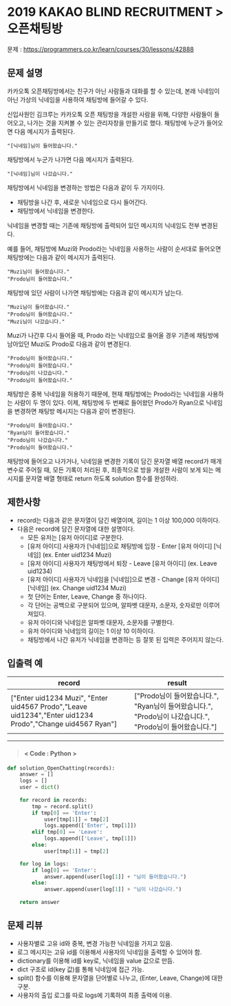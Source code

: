 # 2019 KAKAO BLIND RECRUITMENT > 오픈채팅방
문제 : https://programmers.co.kr/learn/courses/30/lessons/42888

## 문제 설명
카카오톡 오픈채팅방에서는 친구가 아닌 사람들과 대화를 할 수 있는데, 본래 닉네임이 아닌 가상의 닉네임을 사용하여 채팅방에 들어갈 수 있다.

신입사원인 김크루는 카카오톡 오픈 채팅방을 개설한 사람을 위해, 다양한 사람들이 들어오고, 나가는 것을 지켜볼 수 있는 관리자창을 만들기로 했다. 채팅방에 누군가 들어오면 다음 메시지가 출력된다.

    "[닉네임]님이 들어왔습니다."

채팅방에서 누군가 나가면 다음 메시지가 출력된다.

    "[닉네임]님이 나갔습니다."

채팅방에서 닉네임을 변경하는 방법은 다음과 같이 두 가지이다.

- 채팅방을 나간 후, 새로운 닉네임으로 다시 들어간다.
- 채팅방에서 닉네임을 변경한다.

닉네임을 변경할 때는 기존에 채팅방에 출력되어 있던 메시지의 닉네임도 전부 변경된다.

예를 들어, 채팅방에 Muzi와 Prodo라는 닉네임을 사용하는 사람이 순서대로 들어오면 채팅방에는 다음과 같이 메시지가 출력된다.

    "Muzi님이 들어왔습니다."
    "Prodo님이 들어왔습니다."

채팅방에 있던 사람이 나가면 채팅방에는 다음과 같이 메시지가 남는다.

    "Muzi님이 들어왔습니다."
    "Prodo님이 들어왔습니다."
    "Muzi님이 나갔습니다."

Muzi가 나간후 다시 들어올 때, Prodo 라는 닉네임으로 들어올 경우 기존에 채팅방에 남아있던 Muzi도 Prodo로 다음과 같이 변경된다.

    "Prodo님이 들어왔습니다."
    "Prodo님이 들어왔습니다."
    "Prodo님이 나갔습니다."
    "Prodo님이 들어왔습니다."

채팅방은 중복 닉네임을 허용하기 때문에, 현재 채팅방에는 Prodo라는 닉네임을 사용하는 사람이 두 명이 있다. 이제, 채팅방에 두 번째로 들어왔던 Prodo가 Ryan으로 닉네임을 변경하면 채팅방 메시지는 다음과 같이 변경된다.

    "Prodo님이 들어왔습니다."
    "Ryan님이 들어왔습니다."
    "Prodo님이 나갔습니다."
    "Prodo님이 들어왔습니다."

채팅방에 들어오고 나가거나, 닉네임을 변경한 기록이 담긴 문자열 배열 record가 매개변수로 주어질 때, 모든 기록이 처리된 후, 최종적으로 방을 개설한 사람이 보게 되는 메시지를 문자열 배열 형태로 return 하도록 solution 함수를 완성하라.

## 제한사항
- record는 다음과 같은 문자열이 담긴 배열이며, 길이는 1 이상 100,000 이하이다.
- 다음은 record에 담긴 문자열에 대한 설명이다.
    - 모든 유저는 [유저 아이디]로 구분한다.
    - [유저 아이디] 사용자가 [닉네임]으로 채팅방에 입장 - Enter [유저 아이디] [닉네임] (ex. Enter uid1234 Muzi)
    - [유저 아이디] 사용자가 채팅방에서 퇴장 - Leave [유저 아이디] (ex. Leave uid1234)
    - [유저 아이디] 사용자가 닉네임을 [닉네임]으로 변경 - Change [유저 아이디] [닉네임] (ex. Change uid1234 Muzi)
    - 첫 단어는 Enter, Leave, Change 중 하나이다.
    - 각 단어는 공백으로 구분되어 있으며, 알파벳 대문자, 소문자, 숫자로만 이루어져있다.
    - 유저 아이디와 닉네임은 알파벳 대문자, 소문자를 구별한다.
    - 유저 아이디와 닉네임의 길이는 1 이상 10 이하이다.
    - 채팅방에서 나간 유저가 닉네임을 변경하는 등 잘못 된 입력은 주어지지 않는다.

## 입출력 예

| record | result |
| --- | --- | 
| ["Enter uid1234 Muzi", "Enter uid4567 Prodo","Leave uid1234","Enter uid1234 Prodo","Change uid4567 Ryan"] | ["Prodo님이 들어왔습니다.", "Ryan님이 들어왔습니다.", "Prodo님이 나갔습니다.", "Prodo님이 들어왔습니다."] |


____

> #### < Code : Python >
```python
def solution_OpenChatting(records):
    answer = []
    logs = []
    user = dict()
    
    for record in records:
        tmp = record.split()    
        if tmp[0] == 'Enter':
            user[tmp[1]] = tmp[2]
            logs.append(['Enter', tmp[1]])
        elif tmp[0] == 'Leave':
            logs.append(['Leave', tmp[1]])
        else:
            user[tmp[1]] = tmp[2]

    for log in logs:
        if log[0] == 'Enter':
            answer.append(user[log[1]] + "님이 들어왔습니다.")
        else:
            answer.append(user[log[1]] + "님이 나갔습니다.")
        
    return answer
```

## 문제 리뷰
- 사용자별로 고유 id와 중복, 변경 가능한 닉네임을 가지고 있음.
- 로그 메시지는 고유 id를 이용해서 사용자의 닉네임을 출력할 수 있어야 함.
- dictionary를 이용해 id를 key로, 닉네임을 value 값으로 만듬.
- dict 구조로 id(key 값)를 통해 닉네임에 접근 가능.
- split() 함수를 이용해 문자열을 단어별로 나누고, (Enter, Leave, Change)에 대한 구분.
- 사용자의 출입 로그를 따로 logs에 기록하여 최종 출력에 이용.
